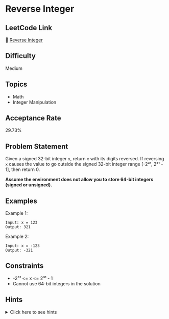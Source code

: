 # Reverse Integer

## LeetCode Link
🔗 [Reverse Integer](https://leetcode.com/problems/reverse-integer)

## Difficulty
Medium

## Topics
- Math
- Integer Manipulation

## Acceptance Rate
29.73%

## Problem Statement
Given a signed 32-bit integer `x`, return `x` with its digits reversed. If reversing `x` causes the value to go outside the signed 32-bit integer range [-2³¹, 2³¹ - 1], then return 0.

**Assume the environment does not allow you to store 64-bit integers (signed or unsigned).**

## Examples
Example 1:
```
Input: x = 123
Output: 321
```

Example 2:
```
Input: x = -123
Output: -321
```

## Constraints
- -2³¹ <= x <= 2³¹ - 1
- Cannot use 64-bit integers in the solution

## Hints
<details>
<summary>Click here to see hints</summary>

1. Handle negative numbers by converting to positive first, then add the sign back at the end
2. Check for overflow before adding each digit to the result
3. Remember that integer overflow can occur during the reversal process

</details>
